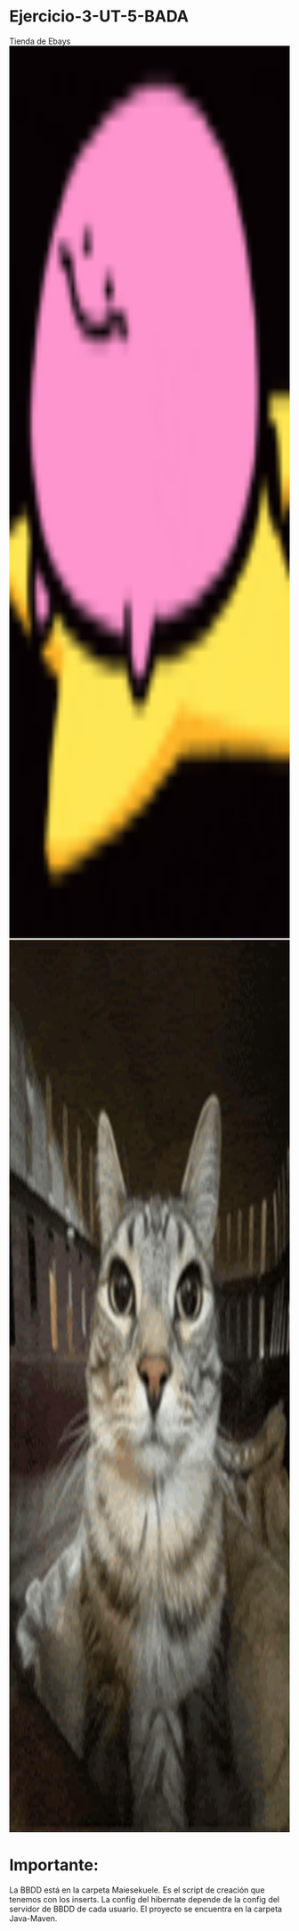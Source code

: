 # Ejercicio-3-UT-5-BADA
Tienda de Ebays
<br>
<img src="./Proyecto/imajes/prueba.gif" style="width: 100%; height: 40vh;" alt="">
<img src="./Proyecto/imajes/omgotrapruebasiosi.gif" style="width: 100%; height: 40vh;" alt="">

# Importante:

La BBDD está en la carpeta Maiesekuele. Es el script de creación que tenemos con los inserts.
La config del hibernate depende de la config del servidor de BBDD de cada usuario.
El proyecto se encuentra en la carpeta Java-Maven.
